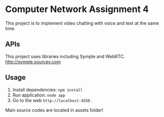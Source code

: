# Computer Network Assignment 4

This project is to implement video chatting with voice and text at the same time.

## APIs 

This project uses libraries including Symple and WebRTC.  
http://symple.sourcey.com

## Usage

1. Install dependencies: `npm install`
2. Run application: `node app`
3. Go to the web `http://localhost:4550` . 

Main source codes are located in assets folder!  
